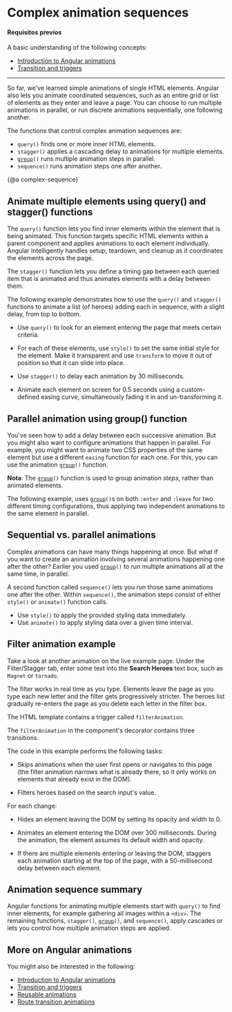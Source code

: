 # Complex animation sequences

#### Requisitos previos

A basic understanding of the following concepts:

* [Introduction to Angular animations](guide/animations)
* [Transition and triggers](guide/transition-and-triggers)

<hr>

So far, we've learned simple animations of single HTML elements. Angular also lets you animate coordinated sequences, such as an entire grid or list of elements as they enter and leave a page. You can choose to run multiple animations in parallel, or run discrete animations sequentially, one following another.

The functions that control complex animation sequences are:

* `query()` finds one or more inner HTML elements.
* `stagger()` applies a cascading delay to animations for multiple elements.
* <code>[group](api/animations/group)()</code> runs multiple animation steps in parallel.
* `sequence()` runs animation steps one after another.

{@a complex-sequence}

## Animate multiple elements using query() and stagger() functions

The `query()` function lets you find inner elements within the element that is being animated. This function targets specific HTML elements within a parent component and applies animations to each element individually. Angular intelligently handles setup, teardown, and cleanup as it coordinates the elements across the page.

The `stagger()` function lets you define a timing gap between each queried item that is animated and thus animates elements with a delay between them.

The following example demonstrates how to use the `query()` and `stagger()` functions to animate a list (of heroes) adding each in sequence, with a slight delay, from top to bottom.

* Use `query()` to look for an element entering the page that meets certain criteria.

* For each of these elements, use `style()` to set the same initial style for the element. Make it transparent and use `transform` to move it out of position so that it can slide into place.

* Use `stagger()` to delay each animation by 30 milliseconds.

* Animate each element on screen for 0.5 seconds using a custom-defined easing curve, simultaneously fading it in and un-transforming it.

<code-example path="animations/src/app/hero-list-page.component.ts" header="src/app/hero-list-page.component.ts" region="page-animations" language="typescript"></code-example>

## Parallel animation using group() function

You've seen how to add a delay between each successive animation. But you might also want to configure animations that happen in parallel. For example, you might want to animate two CSS properties of the same element but use a different `easing` function for each one. For this, you can use the animation <code>[group](api/animations/group)()</code> function.

<div class="alert is-helpful">

**Nota**: The <code>[group](api/animations/group)()</code> function is used to group animation *steps*, rather than animated elements.
</div>

The following example, uses <code>[group](api/animations/group)()</code>s on both `:enter` and `:leave` for two different timing configurations, thus applying two independent animations to the same element in parallel.

<code-example path="animations/src/app/hero-list-groups.component.ts" region="animationdef" header="src/app/hero-list-groups.component.ts (excerpt)" language="typescript"></code-example>

## Sequential vs. parallel animations

Complex animations can have many things happening at once. But what if you want to create an animation involving several animations happening one after the other? Earlier you used <code>[group](api/animations/group)()</code> to run multiple animations all at the same time, in parallel.

A second function called `sequence()` lets you run those same animations one after the other. Within `sequence()`, the animation steps consist of either `style()` or `animate()` function calls.

* Use `style()` to apply the provided styling data immediately.
* Use `animate()` to apply styling data over a given time interval.

## Filter animation example

Take a look at another animation on the live example page. Under the Filter/Stagger tab, enter some text into the **Search Heroes** text box, such as `Magnet` or `tornado`.

The filter works in real time as you type. Elements leave the page as you type each new letter and the filter gets progressively stricter. The heroes list gradually re-enters the page as you delete each letter in the filter box.

The HTML template contains a trigger called `filterAnimation`.

<code-example path="animations/src/app/hero-list-page.component.html" header="src/app/hero-list-page.component.html" region="filter-animations"></code-example>

The `filterAnimation` in the component's decorator contains three transitions.

<code-example path="animations/src/app/hero-list-page.component.ts" header="src/app/hero-list-page.component.ts" region="filter-animations" language="typescript"></code-example>

The code in this example performs the following tasks:

* Skips animations when the user first opens or navigates to this page (the filter animation narrows what is already there, so it only works on elements that already exist in the DOM).

* Filters heroes based on the search input's value.

For each change:

* Hides an element leaving the DOM by setting its opacity and width to 0.

* Animates an element entering the DOM over 300 milliseconds. During the animation, the element assumes its default width and opacity.

* If there are multiple elements entering or leaving the DOM, staggers each animation starting at the top of the page, with a 50-millisecond delay between each element.

## Animation sequence summary

Angular functions for animating multiple elements start with `query()` to find inner elements, for example gathering all images within a `<div>`. The remaining functions, `stagger()`, <code>[group](api/animations/group)()</code>, and `sequence()`, apply cascades or lets you control how multiple animation steps are applied.

## More on Angular animations

You might also be interested in the following:

* [Introduction to Angular animations](guide/animations)
* [Transition and triggers](guide/transition-and-triggers)
* [Reusable animations](guide/reusable-animations)
* [Route transition animations](guide/route-animations)
